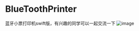 # BlueToothPrinter
蓝牙小票打印机swift版，有兴趣的同学可以一起交流一下
![image](http://git.oschina.net/ryan_ke/blueToothPrinter/blob/master/BToothPrinter/1422503286295942.jpg?dir=0&filepath=BToothPrinter%2F1422503286295942.jpg )   

